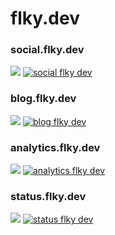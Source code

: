 # flky.dev

### social.flky.dev

[![](https://img.shields.io/badge/GitHub-Visit-%23000?style=flat&logo=github)](https://github.com/flky-dev/social.flky.dev)
[![social flky dev](https://user-images.githubusercontent.com/64008721/167498505-e021d850-a8ad-4625-9d6d-356ea36a9cc3.png)](https://social.flky.dev)

### blog.flky.dev

[![](https://img.shields.io/badge/GitHub-Visit-%23000?style=flat&logo=github)](https://github.com/flky-dev/blog.flky.dev)
[![blog flky dev](https://user-images.githubusercontent.com/64008721/167498569-96ccc16e-b591-4d1b-a2d1-0c33a72e9ec5.png)](https://blog.flky.dev)

### analytics.flky.dev

[![](https://img.shields.io/badge/GitHub-Visit-%23000?style=flat&logo=github)](https://github.com/flky-dev/analytics.flky.dev)
[![analytics flky dev](https://user-images.githubusercontent.com/64008721/167498644-0ceb8903-4ea1-4c94-a45a-6ba094e6b573.png)](https://analytics.flky.dev)

### status.flky.dev

[![](https://img.shields.io/badge/GitHub-Visit-%23000?style=flat&logo=github)](https://github.com/flky-dev/status.flky.dev)
[![status flky dev](https://user-images.githubusercontent.com/64008721/167498693-acbbdd13-ae78-4dec-ac46-8dd31a1c72b9.png)](https://status.flky.dev)
